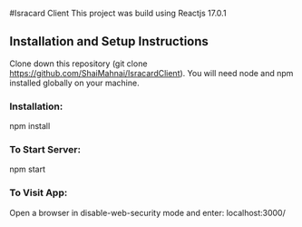 #Isracard Client
This project was build using Reactjs 17.0.1

## Installation and Setup Instructions
Clone down this repository (git clone https://github.com/ShaiMahnai/IsracardClient).
You will need node and npm installed globally on your machine.

### Installation:

npm install

### To Start Server:

npm start

### To Visit App:
Open a browser in disable-web-security mode and enter: localhost:3000/
